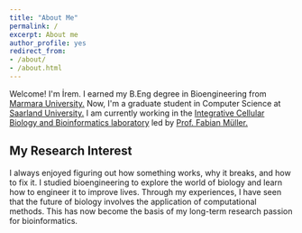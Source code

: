 ```yaml
---
title: "About Me"
permalink: /
excerpt: About me
author_profile: yes
redirect_from:
- /about/
- /about.html
---
```


Welcome! I'm İrem. I earned my B.Eng degree in Bioengineering from [Marmara University.](http://bioe.eng.marmara.edu.tr/en) Now, I'm a graduate student in Computer Science at [Saarland University.](https://www.uni-saarland.de/en/department/department-of-computer-science.html) I am currently working in the [Integrative Cellular Biology and Bioinformatics laboratory](https://icb.uni-saarland.de/) led by [Prof. Fabian Müller.](https://icb.uni-saarland.de/people/fabian-muller/)


My Research Interest
----

I always enjoyed figuring out how something works, why it breaks, and how to fix
it. I studied bioengineering to explore the world of biology and learn how to
engineer it to improve lives.  Through my experiences, I have seen that the
future of biology involves the application of computational methods. This has
now become the basis of my long-term research passion for bioinformatics.




